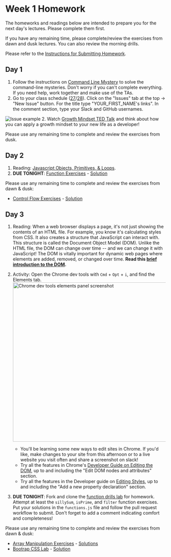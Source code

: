 # Week 1 Homework

The homeworks and readings below are intended to prepare you for the next day's lectures. Please complete them first.

If you have any remaining time, please complete/review the exercises from dawn and dusk lectures. You can also review the morning drills.

Please refer to the [Instructions for Submitting Homework](/how-to/submit-homework.md).

## Day 1

1. Follow the instructions on [Command Line Mystery](https://github.com/sf-wdi-27-28/command-line-mystery) to solve the command-line mysteries. Don't worry if you can't complete everything. If you need help, work together and make use of the TAs.
1. Go to your class schedule ([27](https://github.com/sf-wdi-27-28/schedule-27)/[28](https://github.com/sf-wdi-27-28/schedule-28)). Click on the "Issues" tab at the top -> "New Issue" button. For the title type "YOUR_FIRST_NAME's links". In the comment section, type your Slack and GitHub usernames.

  ![Issue example](https://cloud.githubusercontent.com/assets/3010270/13731806/f468a340-e92f-11e5-8cef-346edffb510a.png)
2. Watch [Growth Mindset TED Talk](https://www.youtube.com/watch?v=pN34FNbOKXc) and think about how you can apply a growth mindset to your new life as a developer!

Please use any remaining time to complete and review the exercises from dusk.

## Day 2

1. Reading: [Javascript Objects, Primitives, & Loops](https://github.com/SF-WDI-LABS/js-object-primitives/blob/master/README.md).
2. **DUE TONIGHT**: [Function Exercises](https://github.com/sf-wdi-27-28/functions-exercises) - [Solution](https://github.com/SF-WDI-LABS/functions-exercises/blob/master/solutions.js)

Please use any remaining time to complete and review the exercises from dawn & dusk:
* [Control Flow Exercises](https://github.com/SF-WDI-LABS/shared_modules/blob/master/01-front-end-basics/js-control-flow/25/exercises.md) - [Solution](https://github.com/SF-WDI-LABS/shared_modules/blob/master/01-front-end-basics/js-control-flow/25/solutions.md)


## Day 3

1. Reading: When a web browser displays a page, it's not just showing the contents of an HTML file. For example, you know it's calculating styles from CSS. It also creates a structure that JavaScript can interact with. This structure is called the Document Object Model (DOM). Unlike the HTML file, the DOM can change over time -- and we can change it with JavaScript! The DOM is vitally important for dynamic web pages where elements are added, removed, or changed over time. **Read this [brief introduction to the DOM](http://docs.webplatform.org/wiki/dom/tutorials/introduction).**

1. Activity: Open the Chrome dev tools with `Cmd` + `Opt` + `i`, and find the Elements tab. 
    <img src="https://developers.google.com/web/tools/chrome-devtools/iterate/inspect-styles/imgs/elements-panel.png" alt="Chrome dev tools elements panel screenshot" width="500px">
    * You'll be learning some new ways to edit sites in Chrome. If you'd like, make changes to your site from this afternoon or to a live website you visit often and share a screenshot on slack! 
    * Try all the features in Chrome's [Developer Guide on Editing the DOM](https://developers.google.com/web/tools/chrome-devtools/iterate/inspect-styles/edit-dom), up to and including the "Edit DOM nodes and attributes" section.  
    * Try all the features in the Developer guide on [Editing Styles](https://developers.google.com/web/tools/chrome-devtools/iterate/inspect-styles/edit-styles), up to and including the "Add a new property declaration" section.  


1. **DUE TONIGHT**: Fork and clone the [function drills lab](https://github.com/sf-wdi-27-28/function-lab) for homework. Attempt at least the `sillySum`, `isPrime`, and `filter` function exercises.  Put your solutions in the `functions.js` file and follow the pull request workflow to submit. Don't forget to add a comment indicating comfort and completeness!

Please use any remaining time to complete and review the exercises from dawn & dusk:

* [Array Manipulation Exercises](https://github.com/SF-WDI-LABS/shared_modules/blob/master/01-front-end-basics/js-arrays/27-28/exercises.md) - [Solutions](https://github.com/SF-WDI-LABS/shared_modules/blob/master/01-front-end-basics/js-arrays/27-28/solutions.js)
* [Bootrap CSS Lab](https://github.com/sf-wdi-27-28/bootstrap-boilerplate) - [Solution](https://github.com/sf-wdi-27-28/bootstrap-boilerplate/tree/solution)

<!--
## Day 4

1. Reading
2. Friday Review Prep
    - Complete the [Week 1 Self-Assessment](#PENDING) and identify 2 topics you want to review tomorrow
    - Ask and/or upvote 3 questions on QuestionCookie: http://www.questioncookie.com/wdi-27-28-w1-review

Please use any remaining time to complete and review the exercises from dawn & dusk.
-->

<!--
## Day 5 - Weekend Homework

1. Reading
2. Weekend Lab

Please use any remaining time to review exercises/drills from the week! And don't forget to sleep!
-->

